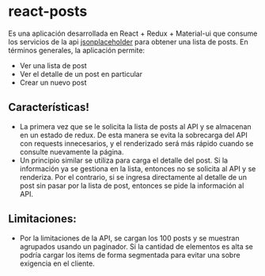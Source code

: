 # react-posts

Es una aplicación desarrollada en React + Redux + Material-ui que consume los servicios de la api [jsonplaceholder](https://jsonplaceholder.typicode.com/) para obtener una lista de posts.
En términos generales, la aplicación permite:
  - Ver una lista de post
  - Ver el detalle de un post en particular
  - Crear un nuevo post

## Características!
  - La primera vez que se le solicita la lista de posts al API y se almacenan en un estado de redux. De esta manera se evita la sobrecarga del API con requests innecesarios, y el renderizado será más rápido cuando se consulte nuevamente la página.
  - Un principio similar se utiliza para carga el detalle del post. Si la información ya se gestiona en la lista, entonces no se solicita al API y se renderiza. Por el contrario, si se ingresa directamente al detalle de un post sin pasar por la lista de post, entonces se pide la información al API.

## Limitaciones:
  - Por la limitaciones de la API, se cargan los 100 posts y se muestran agrupados usando un paginador. Si la cantidad de elementos es alta se podría cargar los items de forma segmentada para evitar una sobre exigencia en el cliente.  
